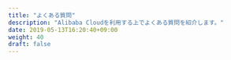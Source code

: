 ```yaml
---
title: "よくある質問"
description: "Alibaba Cloudを利用する上でよくある質問を紹介します。"
date: 2019-05-13T16:20:40+09:00
weight: 40
draft: false
---
```

<!-- descriptionがコンテンツの前に表示されます -->

<!-- コンテンツを書くときはこの下に記載ください -->



<!-- 配下タイトル一覧がコンテンツの後に表示されます -->